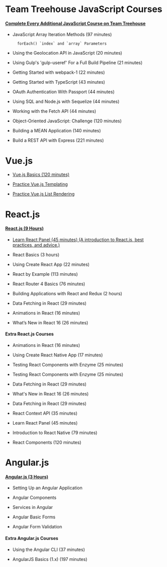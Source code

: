 # **Team Treehouse JavaScript Courses**

#### **[Complete Every Additional JavaScript Course on Team Treehouse](https://teamtreehouse.com/library/topic:javascript/sort:difficulty)**

- JavaScript Array Iteration Methods (97 minutes)

        forEach() `index` and `array` Parameters

- Using the Geolocation API in JavaScript (20 minutes)

- Using Gulp's 'gulp-useref' For a Full Build Pipeline (21 minutes)

- Getting Started with webpack-1 (22 minutes)

- Getting Started with TypeScript (43  minutes) 

- OAuth Authentication With Passport (44 minutes)

- Using SQL and Node.js with Sequelize (44 minutes)

- Working with the Fetch API (44 minutes)

- Object-Oriented JavaScript: Challenge (120 minutes)

- Building a MEAN Application (140 minutes)

- Build a REST API with Express (221 minutes)

# **Vue.js**

- [Vue.js Basics (120 minutes)](https://teamtreehouse.com/library/vuejs-basics)

- [Practice Vue.js Templating](https://teamtreehouse.com/library/practice-vuejs-templating)

- [Practice Vue.js List Rendering](https://teamtreehouse.com/library/practice-vuejs-list-rendering)

# **React.js**

#### **[React.js (9 Hours)](https://teamtreehouse.com/tracks/learn-react)**

- [Learn React Panel (45 minutes) (A introduction to React.js, best practices, and advice.)](https://teamtreehouse.com/library/learn-react-panel)

- React Basics (3 hours)

- Using Create React App (22 minutes)

- React by Example (113 minutes)

- React Router 4 Basics (76 minutes)

- Building Applications with React and Redux (2 hours)

- Data Fetching in React (29 minutes)

- Animations in React (16 minutes)

- What’s New in React 16 (26 minutes)

#### **Extra React.js Courses**

- Animations in React (16 minutes)

- Using Create React Native App (17 minutes)

- Testing React Components with Enzyme (25 minutes)

- Testing React Components with Enzyme (25 minutes)

- Data Fetching in React (29 minutes)

- What's New in React 16 (26 minutes)

- Data Fetching in React (29 minutes)

- React Context API (35 minutes)

- Learn React Panel (45 minutes)

- Introduction to React Native (79 minutes)

- React Components (120 minutes)

# **Angular.js**

#### **[Angular.js (3 Hours)](https://teamtreehouse.com/library/angular-basics-2)**

- Setting Up an Angular Application

- Angular Components

- Services in Angular

- Angular Basic Forms

- Angular Form Validation

#### **Extra Angular.js Courses**

- Using the Angular CLI (37 minutes)

- AngularJS Basics (1.x) (197 minutes)